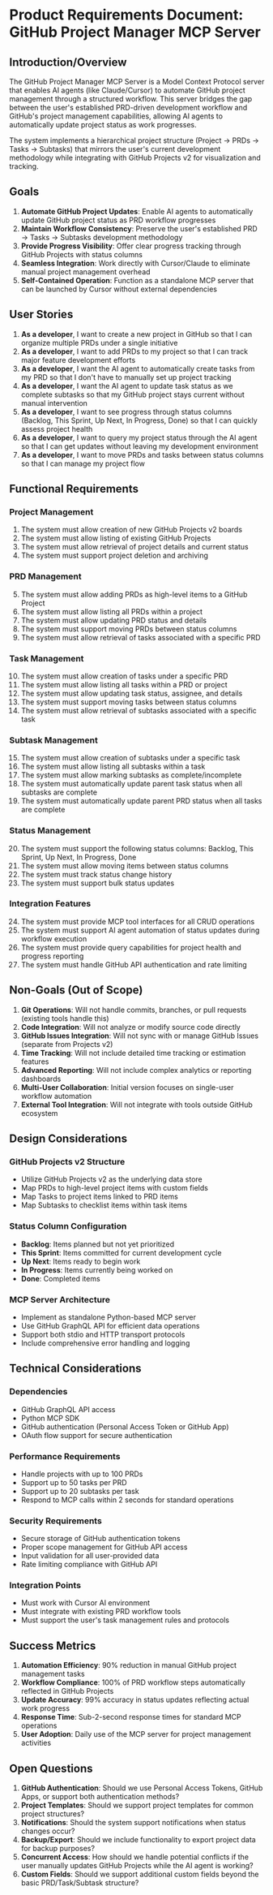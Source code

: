 # Product Requirements Document: GitHub Project Manager MCP Server

## Introduction/Overview

The GitHub Project Manager MCP Server is a Model Context Protocol server that enables AI agents (like Claude/Cursor) to automate GitHub project management through a structured workflow. This server bridges the gap between the user's established PRD-driven development workflow and GitHub's project management capabilities, allowing AI agents to automatically update project status as work progresses.

The system implements a hierarchical project structure (Project → PRDs → Tasks → Subtasks) that mirrors the user's current development methodology while integrating with GitHub Projects v2 for visualization and tracking.

## Goals

1. **Automate GitHub Project Updates**: Enable AI agents to automatically update GitHub project status as PRD workflow progresses
2. **Maintain Workflow Consistency**: Preserve the user's established PRD → Tasks → Subtasks development methodology
3. **Provide Progress Visibility**: Offer clear progress tracking through GitHub Projects with status columns
4. **Seamless Integration**: Work directly with Cursor/Claude to eliminate manual project management overhead
5. **Self-Contained Operation**: Function as a standalone MCP server that can be launched by Cursor without external dependencies

## User Stories

1. **As a developer**, I want to create a new project in GitHub so that I can organize multiple PRDs under a single initiative
2. **As a developer**, I want to add PRDs to my project so that I can track major feature development efforts
3. **As a developer**, I want the AI agent to automatically create tasks from my PRD so that I don't have to manually set up project tracking
4. **As a developer**, I want the AI agent to update task status as we complete subtasks so that my GitHub project stays current without manual intervention
5. **As a developer**, I want to see progress through status columns (Backlog, This Sprint, Up Next, In Progress, Done) so that I can quickly assess project health
6. **As a developer**, I want to query my project status through the AI agent so that I can get updates without leaving my development environment
7. **As a developer**, I want to move PRDs and tasks between status columns so that I can manage my project flow

## Functional Requirements

### Project Management
1. The system must allow creation of new GitHub Projects v2 boards
2. The system must allow listing of existing GitHub Projects
3. The system must allow retrieval of project details and current status
4. The system must support project deletion and archiving

### PRD Management
5. The system must allow adding PRDs as high-level items to a GitHub Project
6. The system must allow listing all PRDs within a project
7. The system must allow updating PRD status and details
8. The system must support moving PRDs between status columns
9. The system must allow retrieval of tasks associated with a specific PRD

### Task Management
10. The system must allow creation of tasks under a specific PRD
11. The system must allow listing all tasks within a PRD or project
12. The system must allow updating task status, assignee, and details
13. The system must support moving tasks between status columns
14. The system must allow retrieval of subtasks associated with a specific task

### Subtask Management
15. The system must allow creation of subtasks under a specific task
16. The system must allow listing all subtasks within a task
17. The system must allow marking subtasks as complete/incomplete
18. The system must automatically update parent task status when all subtasks are complete
19. The system must automatically update parent PRD status when all tasks are complete

### Status Management
20. The system must support the following status columns: Backlog, This Sprint, Up Next, In Progress, Done
21. The system must allow moving items between status columns
22. The system must track status change history
23. The system must support bulk status updates

### Integration Features
24. The system must provide MCP tool interfaces for all CRUD operations
25. The system must support AI agent automation of status updates during workflow execution
26. The system must provide query capabilities for project health and progress reporting
27. The system must handle GitHub API authentication and rate limiting

## Non-Goals (Out of Scope)

1. **Git Operations**: Will not handle commits, branches, or pull requests (existing tools handle this)
2. **Code Integration**: Will not analyze or modify source code directly
3. **GitHub Issues Integration**: Will not sync with or manage GitHub Issues (separate from Projects v2)
4. **Time Tracking**: Will not include detailed time tracking or estimation features
5. **Advanced Reporting**: Will not include complex analytics or reporting dashboards
6. **Multi-User Collaboration**: Initial version focuses on single-user workflow automation
7. **External Tool Integration**: Will not integrate with tools outside GitHub ecosystem

## Design Considerations

### GitHub Projects v2 Structure
- Utilize GitHub Projects v2 as the underlying data store
- Map PRDs to high-level project items with custom fields
- Map Tasks to project items linked to PRD items
- Map Subtasks to checklist items within task items

### Status Column Configuration
- **Backlog**: Items planned but not yet prioritized
- **This Sprint**: Items committed for current development cycle
- **Up Next**: Items ready to begin work
- **In Progress**: Items currently being worked on
- **Done**: Completed items

### MCP Server Architecture
- Implement as standalone Python-based MCP server
- Use GitHub GraphQL API for efficient data operations
- Support both stdio and HTTP transport protocols
- Include comprehensive error handling and logging

## Technical Considerations

### Dependencies
- GitHub GraphQL API access
- Python MCP SDK
- GitHub authentication (Personal Access Token or GitHub App)
- OAuth flow support for secure authentication

### Performance Requirements
- Handle projects with up to 100 PRDs
- Support up to 50 tasks per PRD
- Support up to 20 subtasks per task
- Respond to MCP calls within 2 seconds for standard operations

### Security Requirements
- Secure storage of GitHub authentication tokens
- Proper scope management for GitHub API access
- Input validation for all user-provided data
- Rate limiting compliance with GitHub API

### Integration Points
- Must work with Cursor AI environment
- Must integrate with existing PRD workflow tools
- Must support the user's task management rules and protocols

## Success Metrics

1. **Automation Efficiency**: 90% reduction in manual GitHub project management tasks
2. **Workflow Compliance**: 100% of PRD workflow steps automatically reflected in GitHub Projects
3. **Update Accuracy**: 99% accuracy in status updates reflecting actual work progress
4. **Response Time**: Sub-2-second response times for standard MCP operations
5. **User Adoption**: Daily use of the MCP server for project management activities

## Open Questions

1. **GitHub Authentication**: Should we use Personal Access Tokens, GitHub Apps, or support both authentication methods?
2. **Project Templates**: Should we support project templates for common project structures?
3. **Notifications**: Should the system support notifications when status changes occur?
4. **Backup/Export**: Should we include functionality to export project data for backup purposes?
5. **Concurrent Access**: How should we handle potential conflicts if the user manually updates GitHub Projects while the AI agent is working?
6. **Custom Fields**: Should we support additional custom fields beyond the basic PRD/Task/Subtask structure?
